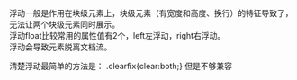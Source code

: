 浮动一般是作用在块级元素上，块级元素（有宽度和高度、换行）的特征导致了，无法让两个块级元素同时展示。<br>
浮动float比较常用的属性值有2个，left左浮动，right右浮动。<br/>
浮动会导致元素脱离文档流。

清楚浮动最简单的方法是：
.clearfix{clear:both;}
但是不够兼容
